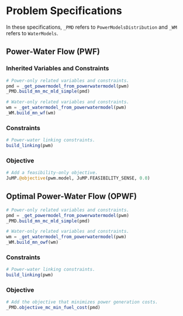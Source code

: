 # Problem Specifications
In these specifications, `_PMD` refers to `PowerModelsDistribution` and `_WM` refers to `WaterModels`.

## Power-Water Flow (PWF)
### Inherited Variables and Constraints
```julia
# Power-only related variables and constraints.
pmd = _get_powermodel_from_powerwatermodel(pwm)
_PMD.build_mn_mc_mld_simple(pmd)

# Water-only related variables and constraints.
wm = _get_watermodel_from_powerwatermodel(pwm)
_WM.build_mn_wf(wm)
```

### Constraints
```julia
# Power-water linking constraints.
build_linking(pwm)
```

### Objective
```julia
# Add a feasibility-only objective.
JuMP.@objective(pwm.model, JuMP.FEASIBILITY_SENSE, 0.0)
```

## Optimal Power-Water Flow (OPWF)
```julia
# Power-only related variables and constraints.
pmd = _get_powermodel_from_powerwatermodel(pwm)
_PMD.build_mn_mc_mld_simple(pmd)

# Water-only related variables and constraints.
wm = _get_watermodel_from_powerwatermodel(pwm)
_WM.build_mn_owf(wm)
```

### Constraints
```julia
# Power-water linking constraints.
build_linking(pwm)
```

### Objective
```julia
# Add the objective that minimizes power generation costs.
_PMD.objective_mc_min_fuel_cost(pmd)
```
